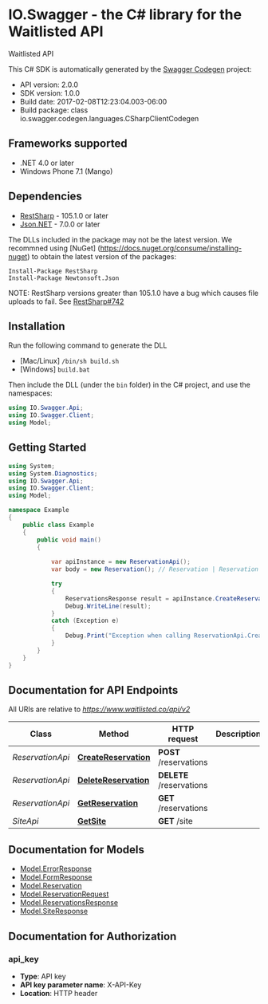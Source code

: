 # IO.Swagger - the C# library for the Waitlisted API

Waitlisted API

This C# SDK is automatically generated by the [Swagger Codegen](https://github.com/swagger-api/swagger-codegen) project:

- API version: 2.0.0
- SDK version: 1.0.0
- Build date: 2017-02-08T12:23:04.003-06:00
- Build package: class io.swagger.codegen.languages.CSharpClientCodegen

## Frameworks supported
- .NET 4.0 or later
- Windows Phone 7.1 (Mango)

## Dependencies
- [RestSharp](https://www.nuget.org/packages/RestSharp) - 105.1.0 or later
- [Json.NET](https://www.nuget.org/packages/Newtonsoft.Json/) - 7.0.0 or later

The DLLs included in the package may not be the latest version. We recommned using [NuGet] (https://docs.nuget.org/consume/installing-nuget) to obtain the latest version of the packages:
```
Install-Package RestSharp
Install-Package Newtonsoft.Json
```

NOTE: RestSharp versions greater than 105.1.0 have a bug which causes file uploads to fail. See [RestSharp#742](https://github.com/restsharp/RestSharp/issues/742)

## Installation
Run the following command to generate the DLL
- [Mac/Linux] `/bin/sh build.sh`
- [Windows] `build.bat`

Then include the DLL (under the `bin` folder) in the C# project, and use the namespaces:
```csharp
using IO.Swagger.Api;
using IO.Swagger.Client;
using Model;
```

## Getting Started

```csharp
using System;
using System.Diagnostics;
using IO.Swagger.Api;
using IO.Swagger.Client;
using Model;

namespace Example
{
    public class Example
    {
        public void main()
        {
            
            var apiInstance = new ReservationApi();
            var body = new Reservation(); // Reservation | Reservation Data

            try
            {
                ReservationsResponse result = apiInstance.CreateReservation(body);
                Debug.WriteLine(result);
            }
            catch (Exception e)
            {
                Debug.Print("Exception when calling ReservationApi.CreateReservation: " + e.Message );
            }
        }
    }
}
```

<a name="documentation-for-api-endpoints"></a>
## Documentation for API Endpoints

All URIs are relative to *https://www.waitlisted.co/api/v2*

Class | Method | HTTP request | Description
------------ | ------------- | ------------- | -------------
*ReservationApi* | [**CreateReservation**](docs/ReservationApi.md#createreservation) | **POST** /reservations | 
*ReservationApi* | [**DeleteReservation**](docs/ReservationApi.md#deletereservation) | **DELETE** /reservations | 
*ReservationApi* | [**GetReservation**](docs/ReservationApi.md#getreservation) | **GET** /reservations | 
*SiteApi* | [**GetSite**](docs/SiteApi.md#getsite) | **GET** /site | 


<a name="documentation-for-models"></a>
## Documentation for Models

 - [Model.ErrorResponse](docs/ErrorResponse.md)
 - [Model.FormResponse](docs/FormResponse.md)
 - [Model.Reservation](docs/Reservation.md)
 - [Model.ReservationRequest](docs/ReservationRequest.md)
 - [Model.ReservationsResponse](docs/ReservationsResponse.md)
 - [Model.SiteResponse](docs/SiteResponse.md)


## Documentation for Authorization

### api_key

- **Type**: API key
- **API key parameter name**: X-API-Key
- **Location**: HTTP header

